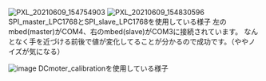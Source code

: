 ![PXL_20210609_154754903](https://user-images.githubusercontent.com/66021066/121388121-2b0cec80-c986-11eb-91bf-edffa2d72c10.jpg)
![PXL_20210609_154830596](https://user-images.githubusercontent.com/66021066/121387885-fac54e00-c985-11eb-91ab-01ad325b3990.jpg)
SPI_master_LPC1768とSPI_slave_LPC1768を使用している様子
左のmbed(master)がCOM4、右のmbed(slave)がCOM3に接続されています。
なんとなく手を近づける前後で値が変化してることが分かるので成功です。（ややノイズが気になる）


![image](https://user-images.githubusercontent.com/66021066/120954193-963d9f80-c789-11eb-8378-a7ea72a6206f.png)
DCmoter_calibrationを使用している様子
